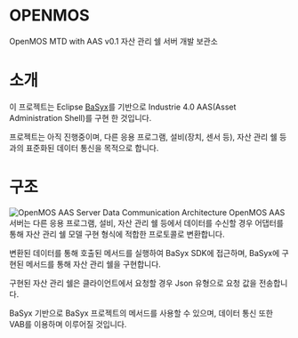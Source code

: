 # OPENMOS
OpenMOS MTD with AAS v0.1 자산 관리 쉘 서버 개발 보관소

# 소개
이 프로젝트는 Eclipse [BaSyx](https://wiki.eclipse.org/BaSyx)를 기반으로 Industrie 4.0 AAS(Asset Administration Shell)를 구현 한 것입니다.

프로젝트는 아직 진행중이며, 다른 응용 프로그램, 설비(장치, 센서 등), 자산 관리 쉘 등 과의 표준화된 데이터 통신을 목적으로 합니다.

# 구조
![OpenMOS AAS Server Data Communication Architecture](https://user-images.githubusercontent.com/75360342/115129355-0fd5ce80-a020-11eb-864f-614c771c4c32.png)
OpenMOS AAS 서버는 다른 응용 프로그램, 설비, 자산 관리 쉘 등에서 데이터를 수신할 경우 어댑터를 통해 자산 관리 쉘 모델 구현 형식에 적합한 프로토콜로 변환합니다.

변환된 데이터를 통해 호출된 메서드를 실행하여 BaSyx SDK에 접근하며, BaSyx에 구현된 메서드를 통해 자산 관리 쉘을 구현합니다.

구현된 자산 관리 쉘은 클라이언트에서 요청할 경우 Json 유형으로 요청 값을 전송합니다.

BaSyx 기반으로 BaSyx 프로젝트의 메서드를 사용할 수 있으며, 데이터 통신 또한 VAB를 이용하며 이루어질 것입니다.

